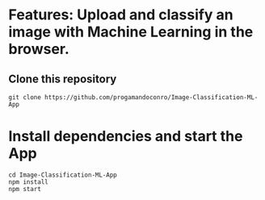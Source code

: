 # Features: Upload and classify an image with Machine Learning in the browser.

## Clone this repository

```git clone https://github.com/progamandoconro/Image-Classification-ML-App```

# Install dependencies and start the App

```
cd Image-Classification-ML-App
npm install
npm start 

```
